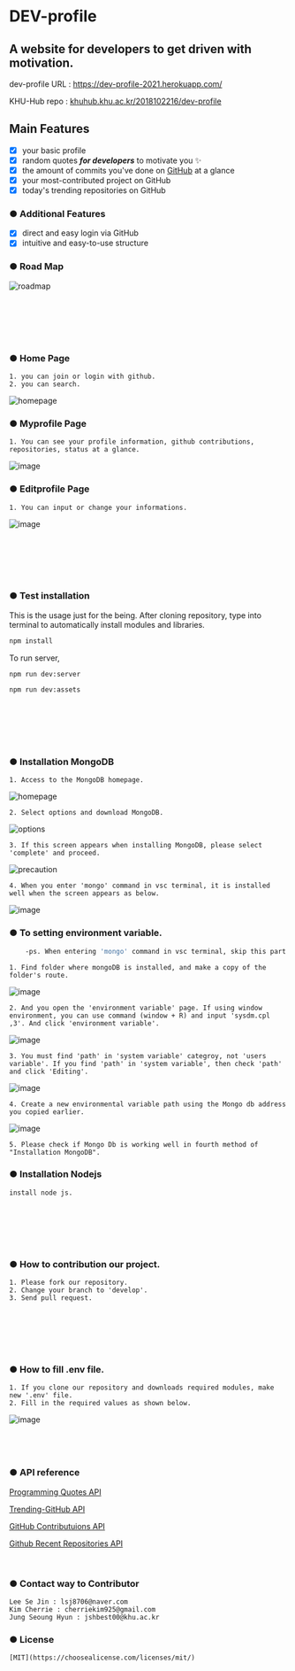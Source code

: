 # DEV-profile

## **A website for developers to get driven with motivation.**

dev-profile URL : https://dev-profile-2021.herokuapp.com/

KHU-Hub repo : [khuhub.khu.ac.kr/2018102216/dev-profile](https://khuhub.khu.ac.kr/2018102216/dev-profile)
<br>

## Main Features

- [x] your basic profile
- [x] random quotes **_for developers_** to motivate you :sparkles:
- [x] the amount of commits you've done on [GitHub](https://github.com/) at a glance
- [x] your most-contributed project on GitHub
- [x] today's trending repositories on GitHub

### ● Additional Features

- [x] direct and easy login via GitHub
- [x] intuitive and easy-to-use structure

### ● Road Map
![roadmap](https://oss-2020105657.s3.amazonaws.com/roadmap.png)
## <br>
<br>

### ● Home Page
    1. you can join or login with github.
    2. you can search.
![homepage](https://oss-2020105657.s3.amazonaws.com/homepage.png)

### ● Myprofile Page
    1. You can see your profile information, github contributions, repositories, status at a glance.
![image](https://oss-2020105657.s3.amazonaws.com/myprofile.png)

### ● Editprofile Page
    1. You can input or change your informations.
![image](https://oss-2020105657.s3.amazonaws.com/edit+profile.png)

## <br>
<br>

### ● Test installation

This is the usage just for the being.
After cloning repository, type into terminal to automatically install modules and libraries.

```bash
npm install
```

To run server,

```bash
npm run dev:server
```

```bash
npm run dev:assets
```
## <br>
<br>

### ● Installation MongoDB
    1. Access to the MongoDB homepage.
![homepage](https://oss-2020105657.s3.amazonaws.com/MongoDB+homepage.png)
    
    2. Select options and download MongoDB.
![options](https://oss-2020105657.s3.amazonaws.com/MongoDB+install.png)
    
    3. If this screen appears when installing MongoDB, please select 'complete' and proceed.
![precaution](https://oss-2020105657.s3.amazonaws.com/MongoDB+precaution.png)
    
    4. When you enter 'mongo' command in vsc terminal, it is installed well when the screen appears as below.
![image](https://oss-2020105657.s3.amazonaws.com/MongoDB+installation+well.png)
    
### ● To setting environment variable.
```bash
    -ps. When entering 'mongo' command in vsc terminal, skip this part if it runs well.
```
    1. Find folder where mongoDB is installed, and make a copy of the folder's route.
![image](https://oss-2020105657.s3.amazonaws.com/MongoDB+path.png)

    2. And you open the 'environment variable' page. If using window environment, you can use command (window + R) and input 'sysdm.cpl ,3'. And click 'environment variable'.
![image](https://oss-2020105657.s3.amazonaws.com/environment+window.png)

    3. You must find 'path' in 'system variable' categroy, not 'users variable'. If you find 'path' in 'system variable', then check 'path' and click 'Editing'.
![image](https://oss-2020105657.s3.amazonaws.com/Find+path+in+system+variable.png)

    4. Create a new environmental variable path using the Mongo db address you copied earlier.
![image](https://oss-2020105657.s3.amazonaws.com/make+new+environment+path.png)
    
    5. Please check if Mongo Db is working well in fourth method of "Installation MongoDB".

### ● Installation Nodejs
    install node js.
## <br>
<br>

### ● How to contribution our project.
    1. Please fork our repository.
    2. Change your branch to 'develop'.
    3. Send pull request.
## <br>
<br>

### ● How to fill .env file.
    1. If you clone our repository and downloads required modules, make new '.env' file.
    2. Fill in the required values as shown below.
![image](https://oss-2020105657.s3.amazonaws.com/fill+env+file.png)
## <br>
    
### ● API reference

[Programming Quotes API](quotes.stormconsultancy.co.uk/random.json)

[Trending-GitHub API](https://docs.trending-github.com/)

[GitHub Contributuions API](https://api.github.com/graphql/)

[Github Recent Repositories API](https://api.github.com/users/${githubNickname}/repos?sort=updated&per_page=2)

<br>

### ● Contact way to Contributor
    Lee Se Jin : lsj8706@naver.com
    Kim Cherrie : cherriekim925@gmail.com
    Jung Seoung Hyun : jshbest00@khu.ac.kr 

### ● License
    [MIT](https://choosealicense.com/licenses/mit/)
